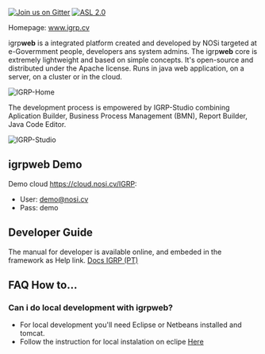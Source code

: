 [![Join us on Gitter](https://badges.gitter.im/igrpweb/template.svg)](https://gitter.im/igrpweb/template?utm_source=badge&utm_medium=badge&utm_campaign=pr-badge)
[![ASL 2.0](https://img.shields.io/hexpm/l/plug.svg)](https://github.com/NOSiCode-CV/IGRP-Java-Template-Eclipse/blob/master/README.md)

Homepage: www.igrp.cv

igrp**web** is a integrated platform created and developed by NOSi targeted at e-Govermment people, developers ans system admins. The igrp**web** core is extremely lightweight and based on simple concepts. 
It's open-source and distributed under the Apache license. Runs in java web application, on a server, on a cluster or in the cloud.

![IGRP-Home](root-images/igrp-home.jpg)

The development process is empowered by IGRP-Studio combining Aplication Builder, Business Process Management (BMN), Report Builder, Java Code Editor. 

![IGRP-Studio](root-images/igrp-studio.jpg)

## igrpweb Demo

Demo cloud https://cloud.nosi.cv/IGRP:
- User: demo@nosi.cv
- Pass: demo

## Developer Guide

The manual for developer is available online, and embeded in the framework as Help link. 
[Docs IGRP (PT)](https://docs.igrp.cv)


## FAQ How to...

### Can i do local development with igrp**web**?

- For local development you'll need Eclipse or Netbeans installed and tomcat. 
- Follow the instruction for local instalation on eclipe <a href="https://www.youtube.com/watch?v=-Verby5QJ14&t=31s" target="_blank"> Here</a>







